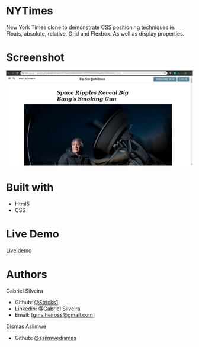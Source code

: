 # NYTimes
New York Times clone to demonstrate CSS positioning techniques ie. Floats, absolute, relative, Grid and Flexbox.
As well as display properties.

# Screenshot
![Image description](https://github.com/Stricks1/NYTimes/blob/feature-branch/Images/screenshoot.jpg)


# Built with
- Html5
- CSS

# Live Demo
[Live demo](https://rawcdn.githack.com/Stricks1/NYTimes/33d82a3bd30511d5197b91065fed6a403a10bbc0/index.html)

# Authors
Gabriel Silveira
 - Github: [@Stricks1](https://github.com/Stricks1)
 - Linkedin: [@Gabriel Silveira](https://www.linkedin.com/in/gabriel-malheiros-silveira-b6632061/)
 - Email: [gmalheiross@gmail.com]

 Dismas Asiimwe
 - Github: [@asiimwedismas](https://github.com/asiimwedismas)